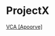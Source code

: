 # ProjectX


[VCA [Apoorve]](https://paper.dropbox.com/doc/Learned-during-lit-review--AqrVB22XPHEWAgCnJcgoDQjMAQ-4FHXnJex6ESH96MfwP1gw)


